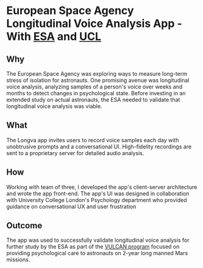 # European Space Agency Longitudinal Voice Analysis App - With [ESA](http://www.esa.int/) and [UCL](https://www.ucl.ac.uk/)

## Why
The European Space Agency was exploring ways to measure long-term stress of isolation for astronauts. One promising avenue was longitudinal voice analysis, analyzing samples of a person's voice over weeks and months to detect changes in psychological state. Before investing in an extended study on actual astronauts, the ESA needed to validate that longitudinal voice analysis was viable. 

## What
The Longva app invites users to record voice samples each day with unobtrusive prompts and a conversational UI. High-fidelity recordings are sent to a proprietary server for detailed audio analysis.

## How
Working with team of three, I developed the app's client-server architecture and wrote the app front-end. The app's UI was designed in collaboration with University College London's Psychology department who provided guidance on conversational UX and user frustration 

## Outcome
The app was used to successfully validate longitudinal voice analysis for further study by the ESA as part of the [VULCAN program](https://www.phon.ucl.ac.uk/project/voice/) focused on providing psychological care to astronauts on 2-year long manned Mars missions.
